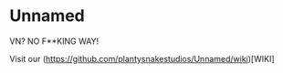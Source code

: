 # Unnamed
VN? NO F**KING WAY!

Visit our (https://github.com/plantysnakestudios/Unnamed/wiki)[WIKI]
